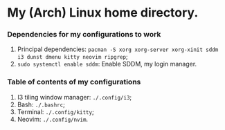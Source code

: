 # My (Arch) Linux home directory.

### Dependencies for my configurations to work
1. Principal dependencies: `pacman -S xorg xorg-server xorg-xinit sddm i3 dunst dmenu kitty neovim ripgrep`;
2. `sudo systemctl enable sddm`: Enable SDDM, my login manager.

### Table of contents of my configurations
1. I3 tiling window manager: `./.config/i3`;
2. Bash: `./.bashrc`;
3. Terminal: `./.config/kitty`;
4. Neovim: `./.config/nvim`.
